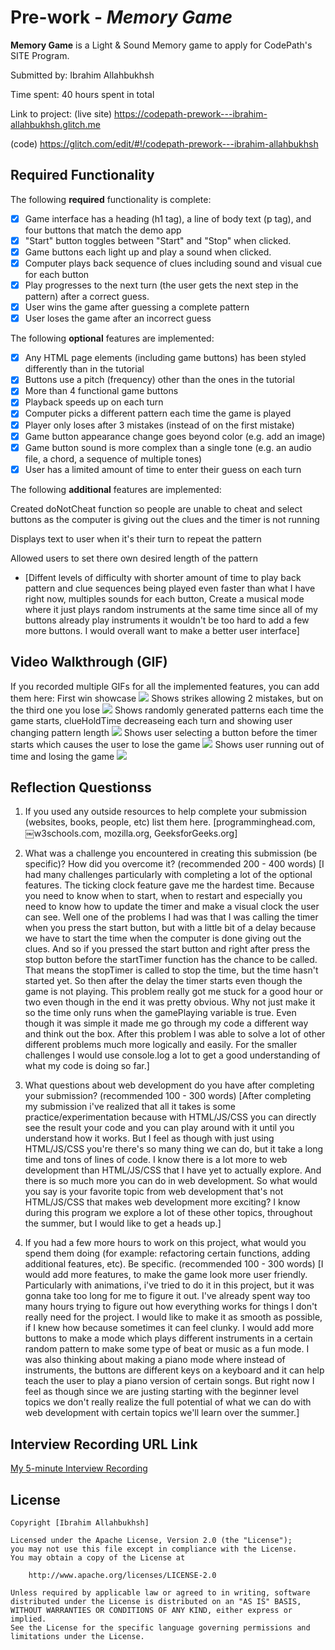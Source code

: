 # Pre-work - *Memory Game*

**Memory Game** is a Light & Sound Memory game to apply for CodePath's SITE Program. 

Submitted by: Ibrahim Allahbukhsh

Time spent: 40 hours spent in total

Link to project: (live site) https://codepath-prework---ibrahim-allahbukhsh.glitch.me 

(code) https://glitch.com/edit/#!/codepath-prework---ibrahim-allahbukhsh

## Required Functionality

The following **required** functionality is complete:

* [X] Game interface has a heading (h1 tag), a line of body text (p tag), and four buttons that match the demo app
* [X] "Start" button toggles between "Start" and "Stop" when clicked. 
* [X] Game buttons each light up and play a sound when clicked. 
* [X] Computer plays back sequence of clues including sound and visual cue for each button
* [X] Play progresses to the next turn (the user gets the next step in the pattern) after a correct guess. 
* [X] User wins the game after guessing a complete pattern
* [X] User loses the game after an incorrect guess

The following **optional** features are implemented:

* [X] Any HTML page elements (including game buttons) has been styled differently than in the tutorial
* [X] Buttons use a pitch (frequency) other than the ones in the tutorial
* [X] More than 4 functional game buttons
* [X] Playback speeds up on each turn
* [X] Computer picks a different pattern each time the game is played
* [X] Player only loses after 3 mistakes (instead of on the first mistake)
* [X] Game button appearance change goes beyond color (e.g. add an image)
* [X] Game button sound is more complex than a single tone (e.g. an audio file, a chord, a sequence of multiple tones)
* [X] User has a limited amount of time to enter their guess on each turn

The following **additional** features are implemented:

Created doNotCheat function so people are unable to cheat and select buttons as the computer is giving out the clues and the timer is not running

Displays text to user when it's their turn to repeat the pattern

Allowed users to set there own desired length of the pattern


- [Diffent levels of difficulty with shorter amount of time to play back pattern and clue sequences being played even faster than what I have right now, multiples sounds for each button, Create a musical mode where it just plays random instruments at the same time since all of my buttons already play instruments it wouldn't be too hard to add a few more buttons. I would overall want to make a better user interface] 

## Video Walkthrough (GIF)

If you recorded multiple GIFs for all the implemented features, you can add them here:
First win showcase
![](http://g.recordit.co/oxJbePLkFj.gif)
Shows strikes allowing 2 mistakes, but on the third one you lose
![](http://g.recordit.co/45Tn4PL0pU.gif)
Shows randomly generated patterns each time the game starts, clueHoldTime decreaseing each turn and showing user changing pattern length
![](http://g.recordit.co/FckcXx6wtt.gif)
Shows user selecting a button before the timer starts which causes the user to lose the game 
![](http://g.recordit.co/Rq0sIB65C0.gif)
Shows user running out of time and losing the game 
![](http://g.recordit.co/WXn42Yk9Rx.gif)

## Reflection Questionss
1. If you used any outside resources to help complete your submission (websites, books, people, etc) list them here. 
[programminghead.com, ￼w3schools.com, mozilla.org, GeeksforGeeks.org]

2. What was a challenge you encountered in creating this submission (be specific)? How did you overcome it? (recommended 200 - 400 words) 
[I had many challenges particularly with completing a lot of the optional features. The ticking clock feature gave me the hardest time. Because you need to know when to start, when to restart and especially you need to know how to update the timer and make a visual clock the user can see. Well one of the problems I had was that I was calling the timer when you press the start button, but with a little bit of a delay because we have to start the time when the computer is done giving out the clues. And so if you pressed the start button and right after press the stop button before the startTimer function has the chance to be called. That means the stopTimer is called to stop the time, but the time hasn't started yet. So then after the delay the timer starts even though the game is not playing. This problem really got me stuck for a good hour or two even though in the end it was pretty obvious. Why not just make it so the time only runs when the gamePlaying variable is true. Even though it was simple it made me go through my code a different way and think out the box. After this problem I was able to solve a lot of other different problems much more logically and easily. For the smaller challenges I would use console.log a lot to get a good understanding of what my code is doing so far.]

3. What questions about web development do you have after completing your submission? (recommended 100 - 300 words) 
[After completing my submission i've realized that all it takes is some practice/experimentation because with HTML/JS/CSS you can directly see the result your code and you can play around with it until you understand how it works. But I feel as though with just using HTML/JS/CSS you're there's so many thing we can do, but it take a long time and tons of lines of code.  I know there is a lot more to web development than HTML/JS/CSS that I have yet to actually explore. And there is so much more you can do in web development. So what would you say is your favorite topic from web development that's not HTML/JS/CSS that makes web development more exciting? I know during this program we explore a lot of these other topics, throughout the summer, but I would like to get a heads up.]

4. If you had a few more hours to work on this project, what would you spend them doing (for example: refactoring certain functions, adding additional features, etc). Be specific. (recommended 100 - 300 words) 
[I would add more features, to make the game look more user friendly. Particularly with animations, i've tried to do it in this project, but it was gonna take too long for me to figure it out. I've already spent way too many hours trying to figure out how everything works for things I don't really need for the project. I would like to make it as smooth as possible, if I knew how because sometimes it can feel clunky. I would add more buttons to make a mode which plays different instruments in a certain random pattern to make some type of beat or music as a fun mode. I was also thinking about making a piano mode where instead of instruments, the buttons are different keys on a keyboard and it can help teach the user to play a piano version of certain songs. But right now I feel as though since we are justing starting with the beginner level topics we don't really realize the full potential of what we can do with web development with certain topics we'll learn over the summer.]



## Interview Recording URL Link

[My 5-minute Interview Recording](https://buffalo.zoom.us/rec/share/zRuPoQjJlU-y17HkhLWGOWtzUgQahm7NxtHcgkk-79vufC179G-aTBpl1TOVBHcO.uTI7g1qBpIe4a3Cs?startTime=1648785074000)


## License

    Copyright [Ibrahim Allahbukhsh]

    Licensed under the Apache License, Version 2.0 (the "License");
    you may not use this file except in compliance with the License.
    You may obtain a copy of the License at

        http://www.apache.org/licenses/LICENSE-2.0

    Unless required by applicable law or agreed to in writing, software
    distributed under the License is distributed on an "AS IS" BASIS,
    WITHOUT WARRANTIES OR CONDITIONS OF ANY KIND, either express or implied.
    See the License for the specific language governing permissions and
    limitations under the License.
